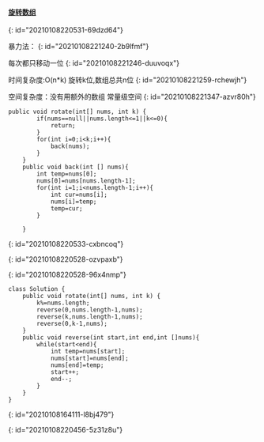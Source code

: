 #### [旋转数组](https://leetcode-cn.com/problems/rotate-array/)
{: id="20210108220531-69dzd64"}

暴力法：
{: id="20210108221240-2b9lfmf"}

每次都只移动一位
{: id="20210108221246-duuvoqx"}

时间复杂度:O(n*k) 旋转k位,数组总共n位
{: id="20210108221259-rchewjh"}

空间复杂度：没有用额外的数组 常量级空间
{: id="20210108221347-azvr80h"}

```
public void rotate(int[] nums, int k) {
        if(nums==null||nums.length<=1||k<=0){
            return;
        }
        for(int i=0;i<k;i++){
            back(nums);
        }
    }
    public void back(int [] nums){
        int temp=nums[0];
        nums[0]=nums[nums.length-1];
        for(int i=1;i<nums.length-1;i++){
            int cur=nums[i];
            nums[i]=temp;
            temp=cur;
        }

    }
```
{: id="20210108220533-cxbncoq"}

{: id="20210108220528-ozvpaxb"}

{: id="20210108220528-96x4nmp"}

```
class Solution {
    public void rotate(int[] nums, int k) {
        k%=nums.length;
        reverse(0,nums.length-1,nums);
        reverse(k,nums.length-1,nums);
        reverse(0,k-1,nums);
    }
    public void reverse(int start,int end,int []nums){
        while(start<end){
            int temp=nums[start];
            nums[start]=nums[end];
            nums[end]=temp;
            start++;
            end--;
        }
    }
}
```
{: id="20210108164111-l8bj479"}

{: id="20210108220456-5z31z8u"}
